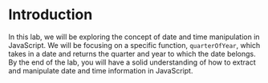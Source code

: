 # Introduction

In this lab, we will be exploring the concept of date and time manipulation in JavaScript. We will be focusing on a specific function, `quarterOfYear`, which takes in a date and returns the quarter and year to which the date belongs. By the end of the lab, you will have a solid understanding of how to extract and manipulate date and time information in JavaScript.
